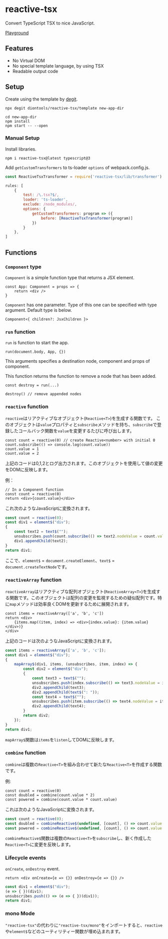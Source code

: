 # reactive-tsx
Convert TypeScript TSX to nice JavaScript.

[Playground](https://diontools.github.io/reactive-tsx-docs/)

## Features
* No Virtual DOM
* No special template language, by using TSX
* Readable output code

## Setup
Create using the template by [degit](https://github.com/Rich-Harris/degit).

```
npx degit diontools/reactive-tsx/template new-app-dir

cd new-app-dir
npm install
npm start -- --open
```

### Manual Setup
Install libraries.

```shell
npm i reactive-tsx@latest typescript@3
```

Add `getCustomTransformers` to ts-loader `options` of webpack.config.js.

```js
const ReactiveTsxTransformer = require('reactive-tsx/lib/transformer').default

rules: [
    {
        test: /\.tsx?$/,
        loader: 'ts-loader',
        exclude: /node_modules/,
        options: {
            getCustomTransformers: program => ({
                before: [ReactiveTsxTransformer(program)]
            })
        }
    },
]
```

## Functions

### `Component` type
`Component` is a simple function type that returns a JSX element.

```tsx
const App: Component = props => {
    return <div />
}
```

`Component` has one parameter. Type of this one can be specified with type argument. Default type is below.

```tsx
Component<{ children?: JsxChildren }>
```

### `run` function
`run` is function to start the app.

```tsx
run(document.body, App, {})
```

This arguments specifies a destination node, component and props of component.

This function returns the function to remove a node that has been added.

```tsx
const destroy = run(...)

destroy() // remove appended nodes
```

### `reactive` function
`reactive`はリアクティブなオブジェクト(`Reactive<T>`)を生成する関数です。
このオブジェクトは`value`プロパティと`subscribe`メソッドを持ち、`subscribe`で登録したコールバック関数を`value`を変更するたびに呼び出します。

```tsx
const count = reactive(0) // create Reactive<number> with initial 0
count.subscribe(() => console.log(count.value))
count.value = 1
count.value = 2
```

上記のコードは0,1,2とログ出力されます。このオブジェクトを使用して値の変更をDOMに反映します。

例：

```tsx
// In a Component function
const count = reactive(0)
return <div>{count.value}</div>
```

これ次のようなJavaScriptに変換されます。

```js
const count = reactive(0);
const div1 = element$("div");
{
    const text2 = text$("");
    unsubscribes.push(count.subscribe(() => text2.nodeValue = count.value));
    div1.appendChild(text2);
}
return div1;
```

ここで、`element$` = `document.createElement`、`text$` = `document.createTextNode`です。

### `reactiveArray` function
`reactiveArray`はリアクティブな配列オブジェクト(`ReactiveArray<T>`)を生成する関数です。このオブジェクトは配列の変更を監視するための疑似配列です。特に`map`メソッドは効率良くDOMを更新するために展開されます。

```tsx
const items = reactiveArray(['a', 'b', 'c'])
return <div>
    {items.map((item, index) => <div>{index.value}: {item.value}</div>)}
</div>
```

上記のコードは次のようなJavaScriptに変換されます。

```js
const items = reactiveArray(['a', 'b', 'c']);
const div1 = element$("div");
{
    mapArray$(div1, items, (unsubscribes, item, index) => {
        const div2 = element$("div");
        {
            const text3 = text$("");
            unsubscribes.push(index.subscribe(() => text3.nodeValue = index.value));
            div2.appendChild(text3);
            div2.appendChild(text$(": "));
            const text4 = text$("");
            unsubscribes.push(item.subscribe(() => text4.nodeValue = item.value));
            div2.appendChild(text4);
        }
        return div2;
    });
}
return div1;
```

`mapArray$`関数は`items`を`listen`してDOMに反映します。

### `combine` function
`combine`は複数の`Reactive<T>`を組み合わせて新たな`Reactive<T>`を作成する関数です。

例:
```tsx
const count = reactive(0)
const doubled = combine(count.value * 2)
const powered = combine(count.value * count.value)
```

これは次のようなJavaScriptに変換されます。

```js
const count = reactive(0);
const doubled = combineReactive$(undefined, [count], () => count.value * 2);
const powered = combineReactive$(undefined, [count], () => count.value * count.value);
```

`combineReactive$`関数は複数の`Reactive<T>`を`subscribe`し、新く作成した`Reactive<T>`に変更を反映します。

### Lifecycle events
`onCreate`, `onDestroy` event.

```tsx
return <div onCreate={e => {}} onDestroy={e => {}} />
```

```js
const div1 = element$("div");
(e => { })(div1);
unsubscribes.push(() => (e => { })(div1));
return div1;
```

### mono Mode
`"reactive-tsx"`の代わりに`"reactive-tsx/mono"`をインポートすると、`reactive`や`element$`などのユーティリティー関数が埋め込まれます。
